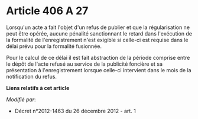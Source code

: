 # Article 406 A 27

Lorsqu'un acte a fait l'objet d'un refus de publier et que la régularisation ne peut être opérée, aucune pénalité
sanctionnant le retard dans l'exécution de la formalité de l'enregistrement n'est exigible si celle-ci est requise dans le
délai prévu pour la formalité fusionnée.

Pour le calcul de ce délai il est fait abstraction de la période comprise entre le dépôt de l'acte refusé au service de la
publicité foncière et sa présentation à l'enregistrement lorsque celle-ci intervient dans le mois de la notification du
refus.

**Liens relatifs à cet article**

_Modifié par_:

  - Décret n°2012-1463 du 26 décembre 2012 - art. 1
